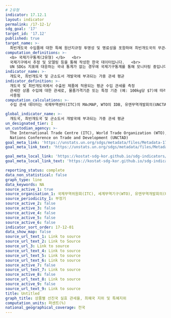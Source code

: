 ```yaml
---
# 2유형
indicator: 17.12.1
layout: indicator
permalink: /17-12-1/
sdg_goal: '17'
target_id: '17.12'
published: true
target_name: >-
  최빈개도국 수입품에 대한 특혜 원산지규정 투명성 및 명료성을 포함하여 최빈개도국의 무관세 및 수량규제 없는 시장접근에 대한 WTO 결정을 시의성있게 이행
computation_definitions: >-
  <b> 국제기구통계(2유형) </b>   <br>
  국제기구에서 추정 및 모델링 등을 통해 작성한 한국 데이터입니다.   <br>
  UN SDGs 지표에 대응하는 국내 통계가 없는 경우에 국제기구통계를 통해 모니터링 중입니다. 
indicator_name: >-
  개도국, 최빈개도국 및 군소도서 개발국에 부과되는 가중 관세 평균
indicator_definition: >-
  개도국 및 최빈개도국에서 수출된 제품에 적용되는 평균 수입 관세를 측정
  관세란 상품 수입에 대한 관세로, 물품가격기준 또는 특정 기준 (예: 100kg당 $7)에 따라 부과되며, 관세는 유사한 지역생산 상품에 대한 가격 우위를 창출하고 정부 수입을 높이기위해 
  사용됨
computation_calculations: >-
  수입 관세 데이터는 국제무역센터(ITC)의 MAcMAP, WTO의 IDB, 유엔무역개발회의(UNCTAD)의 TRAINS 데이터베이스에서 수집 

global_indicator_name: >-
  개도국, 최빈개도국 및 군소도서 개발국에 부과되는 가중 관세 평균
un_designated_tier: I
un_custodian_agency: >-
  The International Trade Centre (ITC), World Trade Organization (WTO), United
  Nations Conference on Trade and Development (UNCTAD)
goal_meta_link: 'https://unstats.un.org/sdgs/metadata/files/Metadata-17-12-01.pdf'
goal_meta_link_text: 'https://unstats.un.org/sdgs/metadata/files/Metadata-17-12-01.pdf'

goal_meta_local_link: 'https://kostat-sdg-kor.github.io/sdg-indicators/public/data/Metadata-17-12-01_KOR.pdf'
goal_meta_local_link_text: 'https://kostat-sdg-kor.github.io/sdg-indicators/public/data/Metadata-17-12-01_KOR.pdf'

reporting_status: complete
data_non_statistical: false
graph_type: line
data_keywords: NA
source_active_1: true
source_organisation_1: 국제무역위원회(ITC), 세계무역기구(WTO), 유엔무역개발회의(UNCTAD)
source_periodicity_1: 부정기
source_active_2: false
source_active_3: false
source_active_4: false
source_active_5: false
source_active_6: false
indicator_sort_order: 17-12-01
data_show_map: false
source_url_text_1: Link to source
source_url_text_2: Link to Source
source_url_3: Link to source
source_url_text_4: Link to source
source_url_text_5: Link to source
source_url_text_6: Link to source
source_active_7: false
source_url_text_7: Link to source
source_active_8: false
source_url_text_8: Link to source
source_active_9: false
source_url_text_9: Link to source
title: Untitled
graph_title: 상품별 선진국 실효 관세율, 최혜국 지위 및 특혜지위
computation_units: 퍼센트(%)
national_geographical_coverage: 전국
---
```

